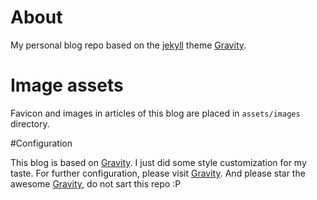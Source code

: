# About

My personal blog repo based on the [jekyll](https://github.com/jekyll/jekyll) theme [Gravity](https://github.com/hemangsk/Gravity).

# Image assets

Favicon and images in articles of this blog are placed in `assets/images` directory.

#Configuration

This blog is based on [Gravity](https://github.com/hemangsk/Gravity). I just did some style customization for my taste. For further configuration, please visit [Gravity](https://github.com/hemangsk/Gravity). And please star the awesome [Gravity](https://github.com/hemangsk/Gravity), do not sart this repo :P





